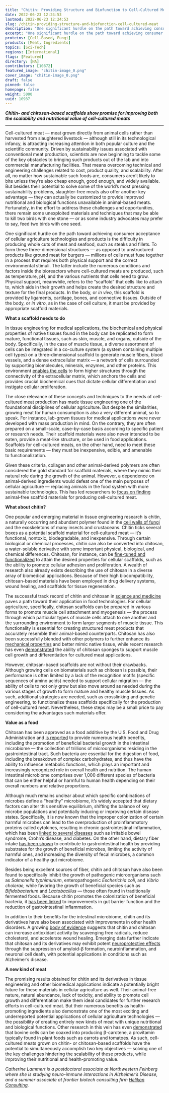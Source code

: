 ```yaml
---
title: "Chitin: Providing Structure and Biofunction to Cell-Cultured Meat"
date: 2022-06-23 12:24:53
lastmod: 2022-06-23 12:24:53
slug: /chitin-providing-structure-and-biofunction-cell-cultured-meat
description: "One significant hurdle on the path toward achieving consumer acceptance of cellular agriculture technologies and products is the difficulty in producing whole cuts of meat and seafood, such as steaks and fillets. Chitin- and chitosan-based scaffolds show promise for improving both the scalability and nutritional value of such cell-cultured meat products."
excerpt: "One significant hurdle on the path toward achieving consumer acceptance of cellular agriculture technologies and products is the difficulty in producing whole cuts of meat and seafood, such as steaks and fillets. Chitin- and chitosan-based scaffolds show promise for improving both the scalability and nutritional value of such cell-cultured meat products."
proteins: [Cell-Based, Fungi]
products: [Meat, Ingredients]
topics: [Sci-Tech]
regions: [International]
flags: [Featured]
directory: [NA]
contributors: [10872]
featured_image: "chitin-image_0.png"
cover_image: "chitin-image_0.png"
draft: false
pinned: false
homepage: false
weight: 5000
uuid: 10937
---
```

<p><strong><em>Chitin- and chitosan-based scaffolds show promise for improving both the scalability and nutritional value of cell-cultured meats</em></strong></p>

<hr />

<p>Cell-cultured meat — meat grown directly from animal cells rather than harvested from slaughtered livestock — although still in its technological infancy, is attracting increasing attention in both popular culture and the scientific community. Driven by sustainability issues associated with conventional meat production, scientists are now beginning to tackle some of the key obstacles to bringing such products out of the lab and into commercial manufacturing facilities. That means overcoming technical and engineering challenges related to cost, product quality, and scalability. After all, no matter how sustainable such foods are, consumers aren’t likely to bite unless they’re also cheap enough, good enough, and widely available. But besides their potential to solve some of the world’s most pressing sustainability problems, slaughter-free meats also offer another key advantage — they can actually be customized to provide improved nutritional and biological functions unavailable in animal-based meats. Fortunately, in the effort to address these challenges and opportunities, there remain some unexploited materials and techniques that may be able to kill two birds with one stone — or as some industry advocates may prefer to say, feed two birds with one seed.</p>

<p>One significant hurdle on the path toward achieving consumer acceptance of cellular agriculture technologies and products is the difficulty in producing whole cuts of meat and seafood, such as steaks and fillets. To form these three-dimensional structures — as opposed to unstructured products like ground meat for burgers — millions of cells must fuse together in a process that requires both physical support and the correct environmental stimuli. The latter include the numerous conditions and factors inside the bioreactors where cell-cultured meats are produced, such as temperature, pH, and the various nutrients that cells need to grow. Physical support, meanwhile, refers to the “scaffold” that cells like to attach to, which aids in their growth and helps create the desired structure and texture for the final products. In the body, or <em>in vivo</em>, this scaffold is provided by ligaments, cartilage, bones, and connective tissues. Outside of the body, or <em>in vitro</em>, as in the case of cell culture, it must be provided by appropriate scaffold materials.</p>

<p><strong>What a scaffold needs to do</strong></p>

<p>In tissue engineering for medical applications, the biochemical and physical properties of native tissues found in the body can be replicated to form mature, functional tissues, such as skin, muscle, and organs, outside of the body. Specifically, in the case of muscle tissue, a diverse assortment of cells can be integrated in a co-culture system (a system containing multiple cell types) on a three-dimensional scaffold to generate muscle fibers, blood vessels, and a dense extracellular matrix — a network of cells surrounded by supporting biomolecules, minerals, enzymes, and other proteins. This environment <a href="https://journals.biologists.com/jcs/article/123/24/4195/31378/The-extracellular-matrix-at-a-glance">enables the cells</a> to form higher structures through the connectivity of the extracellular matrix, which anchors the cells and provides crucial biochemical cues that dictate cellular differentiation and instigate cellular proliferation.</p>

<p>The close relevance of these concepts and techniques to the needs of cell-cultured meat production has made tissue engineering one of the foundational disciplines of cellular agriculture. But despite the similarities, growing meat for human consumption is also a very different animal, so to speak. For instance, lab-grown tissues for medical applications were never developed with mass production in mind. On the contrary, they are often prepared on a small-scale, case-by-case basis according to specific patient or research needs. Their scaffold materials were also never intended to be eaten, provide a meat-like structure, or be used in food applications. Scaffolds for cell-cultured meats, on the other hand, need to meet these basic requirements — they must be inexpensive, edible, and amenable to functionalization.</p>

<p>Given these criteria, collagen and other animal-derived polymers are often considered the gold standard for scaffold materials, where they mimic their natural role during the growth of the animal. However, a dependence on animal-derived ingredients would defeat one of the main purposes of cellular agriculture — replacing animals in the food system with more sustainable technologies. This has led researchers to <a href="https://www.frontiersin.org/articles/10.3389/fsufs.2019.00038/full">focus on finding</a> animal-free scaffold materials for producing cell-cultured meat.</p>

<p><strong>What about chitin?</strong></p>

<p>One popular and emerging material in tissue engineering research is chitin, a naturally occurring and abundant polymer found in the <a href="https://www.nature.com/articles/srep11907">cell walls of fungi</a> and the exoskeletons of many insects and crustaceans. Chitin ticks several boxes as a potential scaffold material for cell-cultured meat — it’s functional, nontoxic, biodegradable, and inexpensive. Through certain biological or chemical processes, chitin can also be converted into chitosan, a water-soluble derivative with some important physical, biological, and chemical differences. Chitosan, for instance, can be <a href="https://www.frontiersin.org/articles/10.3389/fsufs.2019.00038/full">fine-tuned and functionalized</a> to attain the desired properties for cellular scaffolds, such as the ability to promote cellular adhesion and proliferation. A wealth of research also already exists describing the use of chitosan in a diverse array of biomedical applications. Because of their high biocompatibility, chitosan-based materials have been employed in drug delivery systems, wound healing, and scaffolds for tissue regeneration.</p>

<p>The successful track record of chitin and chitosan in <a href="https://www.mdpi.com/2310-2861/3/3/27">science and medicine</a> paves a path toward their application in food technologies. For cellular agriculture, specifically, chitosan scaffolds can be prepared in various forms to promote muscle cell attachment and myogenesis — the process through which particular types of muscle cells attach to one another and the surrounding environment to form larger segments of muscle tissue. This functionality is essential for creating structured meat products that accurately resemble their animal-based counterparts. Chitosan has also been successfully blended with other polymers to further enhance its <a href="https://www.hindawi.com/journals/bmri/2015/821279/">mechanical properties</a> and better mimic native tissue, while recent research has even <a href="https://pubs.acs.org/doi/abs/10.1021/acsbiomaterials.8b01261">demonstrated</a> the ability of chitosan sponges to support muscle cell growth and differentiation for cultured meat applications.</p>

<p>However, chitosan-based scaffolds are not without their drawbacks. Although growing cells on biomaterials such as chitosan is possible, their performance is often limited by a lack of the recognition motifs (specific sequences of amino acids) needed to support cellular migration — the ability of cells to not only grow but also move around as needed during the various stages of growth to form mature and healthy muscle tissues. As such, additional strategies are needed, such as crosslinking and genetic engineering, to functionalize these scaffolds specifically for the production of cell-cultured meat. Nevertheless, these steps may be a small price to pay considering the advantages such materials offer.</p>

<p><strong>Value as a food</strong></p>

<p>Chitosan has been approved as a food additive by the U.S. Food and Drug Administration and <a href="https://www.mdpi.com/1420-3049/25/24/5961">is reported</a> to provide numerous health benefits, including the promotion of beneficial bacterial growth in the intestinal microbiome — the collection of trillions of microorganisms residing in the gastrointestinal tract. Such bacteria are essential for the digestion of food, including the breakdown of complex carbohydrates, and thus have the ability to influence metabolic functions, which plays an important and increasingly recognized role in overall health and nutrition. The human intestinal microbiome comprises over 1,000 different species of bacteria that can be either helpful or harmful to human health depending on their overall numbers and relative proportions.</p>

<p>Although much remains unclear about which specific combinations of microbes define a “healthy” microbiome, it’s widely accepted that dietary factors can alter this sensitive equilibrium, shifting the balance of key microbe populations and potentially inducing or improving certain disease states. Specifically, it is now known that the improper colonization of certain harmful microbes can lead to the overproduction of proinflammatory proteins called cytokines, resulting in chronic gastrointestinal inflammation, which has been <a href="https://translational-medicine.biomedcentral.com/articles/10.1186/s12967-017-1175-y">linked to several diseases</a> such as irritable bowel syndrome, Crohn’s disease, and diabetes. On the other hand, dietary fiber intake <a href="https://sfamjournals.onlinelibrary.wiley.com/doi/10.1111/1462-2920.13006">has been shown</a> to contribute to gastrointestinal health by providing substrates for the growth of beneficial microbes, limiting the activity of harmful ones, and increasing the diversity of fecal microbes, a common indicator of a healthy gut microbiome.</p>

<p>Besides being excellent sources of fiber, chitin and chitosan have also been found to specifically inhibit the growth of pathogenic microorganisms such as <em>Salmonella </em><em>typhimurium</em>, enteropathogenic <em>Escherichia coli</em>, and <em>Vibrio cholerae,</em> while favoring the growth of beneficial species such as <em>Bifidobacterium</em> and <em>Lactobacillus </em>— those often found in traditionally fermented foods. Because<em> </em>chitin promotes the colonization of beneficial bacteria, it <a href="https://www.ncbi.nlm.nih.gov/pmc/articles/PMC3586600/">has been linked</a> to improvements in gut barrier function and the reduction of gastrointestinal inflammation.</p>

<p>In addition to their benefits for the intestinal microbiome, chitin and its derivatives have also been associated with improvements in other health disorders. A growing <a href="https://www.mdpi.com/1420-3049/25/24/5961">body of evidence</a> suggests that chitin and chitosan can increase antioxidant activity by scavenging free radicals, reduce cholesterol, and accelerate wound healing. Emerging data further indicate that chitosan and its derivatives may exhibit potent <a href="https://www.mdpi.com/1660-3397/8/7/2117/htm">neuroprotective effects</a> through the suppression of amyloid-β formation, neuroinflammation, and neuronal cell death, with potential applications in conditions such as Alzheimer’s disease.</p>

<p><strong>A new kind of meat</strong></p>

<p>The promising results obtained for chitin and its derivatives in tissue engineering and other biomedical applications indicate a potentially bright future for these materials in cellular agriculture as well. Their animal-free nature, natural abundance, lack of toxicity, and ability to promote cell growth and differentiation make them ideal candidates for further research efforts in cell-cultured meat. But their numerous benefits as health-promoting ingredients also demonstrate one of the most exciting and underreported potential applications of cellular agriculture technologies — the possibility of creating entirely new kinds of meat with unique nutritional and biological functions. Other research in this vein has even <a href="https://www.sciencedirect.com/science/article/abs/pii/S1096717620301208?via%3Dihub">demonstrated</a> that bovine cells can be coaxed into producing β-carotene, a provitamin typically found in plant foods such as carrots and tomatoes. As such, cell-cultured meats grown on chitin- or chitosan-based scaffolds have the potential to simultaneously accomplish two key objectives — solving one of the key challenges hindering the scalability of these products, while improving their nutritional and health-promoting value.</p>

<p><em>Catherine Lammert is a postdoctoral associate at Northwestern Feinberg where she is studying neuro-immune interactions in Alzheimer’s Disease, and a summer associate at frontier biotech consulting firm <a href="https://www.helikonconsulting.com/" target="_blank">Helikon Consulting</a>.</em></p>
